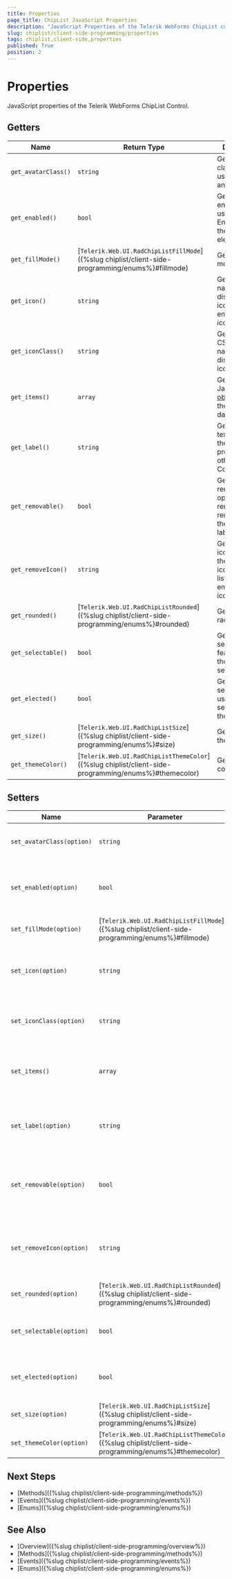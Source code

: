 ```yaml
---
title: Properties
page_title: ChipList JavaScript Properties
description: "JavaScript Properties of the Telerik WebForms ChipList component."
slug: chiplist/client-side-programming/properties
tags: chiplist,client-side,properties
published: True
position: 2
---
```


# Properties

JavaScript properties of the Telerik WebForms ChipList Control.

## Getters

| Name                  | Return Type                                                                                           | Description                                        |
| ---                   | ---                                                                                                   | ---                                                |
| `get_avatarClass()`   | `string`                                                                                              | Get the CSS class name used to display an Avatar.                                     |
| `get_enabled()`       | `bool`                                                                                                | Get the enabled state used to Enable/Disable the ChipList element.                        |
| `get_fillMode()`      | [`Telerik.Web.UI.RadChipListFillMode`]({%slug chiplist/client-side-programming/enums%}#fillmode)      | Get the fill mode.                                                                    |
| `get_icon()`          | `string`                                                                                              | Get the icon name used to display various icons from the embedded icon's library.     |
| `get_iconClass()`     | `string`                                                                                              | Get the icon's CSS class name used to display custom icons.                           |
| `get_items()`         | `array`                                                                                               | Get an array of JavaScript [objects](https://developer.mozilla.org/en-US/docs/Web/JavaScript/Reference/Global_Objects/Object) with the Chip items data    |
| `get_label()`         | `string`                                                                                              | Get the Label text (similar to the `Text` property of other Components).              |
| `get_removable()`     | `bool`                                                                                                | Get the removable option used to render a remove icon to the right of the label text. |
| `get_removeIcon()`    | `string`                                                                                              | Get the remove icon name to the name of an icon from the list of embedded icons.      |
| `get_rounded()`       | [`Telerik.Web.UI.RadChipListRounded`]({%slug chiplist/client-side-programming/enums%}#rounded)        | Get the border radius level.                                                          |
| `get_selectable()`    | `bool`                                                                                                | Get the selectable feature. If set, the will be selectable.                           |
| `get_elected()`       | `bool`                                                                                                | Get the the selected state used to select/deselect the ChipList.                          |
| `get_size()`          | [`Telerik.Web.UI.RadChipListSize`]({%slug chiplist/client-side-programming/enums%}#size)              | Get the size of the chiplist.                                                             |
| `get_themeColor()`    | [`Telerik.Web.UI.RadChipListThemeColor`]({%slug chiplist/client-side-programming/enums%}#themecolor)  | Get the theme color.                                                                  |


## Setters

| Name                      | Parameter                                                                                     | Description                               |
| ---                       | ---                                                                                           | ---                                       |
| `set_avatarClass(option)` | `string`                                                                                      | Set the CSS class name used to display an Avatar.                                     |
| `set_enabled(option)`     | `bool`                                                                                        | Set the enabled state used to Enable/Disable the ChipList element.                        |
| `set_fillMode(option)`    | [`Telerik.Web.UI.RadChipListFillMode`]({%slug chiplist/client-side-programming/enums%}#fillmode)      | Set the fill mode.                                                                    |
| `set_icon(option)`        | `string`                                                                                      | Set the icon name used to display various icons from the embedded icon's library.     |
| `set_iconClass(option)`   | `string`                                                                                      | Set the icon's CSS class name used to display custom icons.                           |
| `set_items()`             | `array`                                                                                       | Set the items to an array of JavaScript [objects](https://developer.mozilla.org/en-US/docs/Web/JavaScript/Reference/Global_Objects/Object) with the Chip items data    |
| `set_label(option)`       | `string`                                                                                      | Set the Label text (similar to the `Text` property of other Components).              |
| `set_removable(option)`   | `bool`                                                                                        | Set the removable option used to render a remove icon to the right of the label text. |
| `set_removeIcon(option)`  | `string`                                                                                      | Set the remove icon name to the name of an icon from the list of embedded icons.      |
| `set_rounded(option)`     | [`Telerik.Web.UI.RadChipListRounded`]({%slug chiplist/client-side-programming/enums%}#rounded)        | Set the border radius level.                                                          |
| `set_selectable(option)`  | `bool`                                                                                        | Set the selectable feature. If set, the will be selectable.                           |
| `set_elected(option)`     | `bool`                                                                                        | Set the the selected state used to select/deselect the ChipList.                          |
| `set_size(option)`        | [`Telerik.Web.UI.RadChipListSize`]({%slug chiplist/client-side-programming/enums%}#size)              | Set the size of the chiplist.                                                             |
| `set_themeColor(option)`  | [`Telerik.Web.UI.RadChipListThemeColor`]({%slug chiplist/client-side-programming/enums%}#themecolor)  | Set the theme color.                                                                  |

## Next Steps

- [Methods]({%slug chiplist/client-side-programming/methods%})
- [Events]({%slug chiplist/client-side-programming/events%})
- [Enums]({%slug chiplist/client-side-programming/enums%})

## See Also

- [Overview]({%slug chiplist/client-side-programming/overview%})
- [Methods]({%slug chiplist/client-side-programming/methods%})
- [Events]({%slug chiplist/client-side-programming/events%})
- [Enums]({%slug chiplist/client-side-programming/enums%})
 
